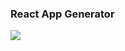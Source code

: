 ### React App Generator
![ ](https://github.com/ynden/generator-react-app/workflows/Publish%20npm%20package/badge.svg?branch=master)